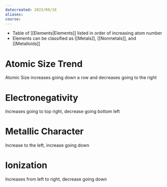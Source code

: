 ```yaml
---
datecreated: 2023/09/18
aliases: 
course:
---
```


- Table of [[Elements|Elements]] listed in order of increasing atom number
- Elements can be classified as [[Metals]], [[Nonmetals]], and [[Metalloids]]
# Atomic Size Trend

Atomic Size increases going down a row and decreases going to the right

# Electronegativity

Increases going to top right, decrease going bottom left

# Metallic Character

Increase to the left, increase going down

# Ionization

Increases from left to right, decrease going down